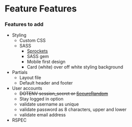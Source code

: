 # Feature Features  

### Features to add 
- Styling
    - Custom CSS    
    - SASS
        - [Sprockets](http://recipes.sinatrarb.com/p/asset_management/sprockets#article)
        - SASS gem
        - Mobile first design
        - Card (white) over off white styling background 
- Partials
    - Layout file
    - Default header and footer
- User accounts
    - ~~DOTENV session_secret or [SecureRandom](https://github.com/sinatra/sinatra/issues/1187)~~
    - Stay logged in option 
    - validate username as unique
    - validate password as 8 characters, upper and lower
    - validate email address 
- RSPEC